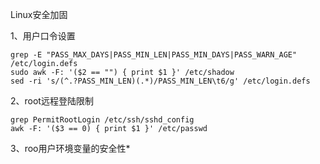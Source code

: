 Linux安全加固



1、用户口令设置

```shell
grep -E "PASS_MAX_DAYS|PASS_MIN_LEN|PASS_MIN_DAYS|PASS_WARN_AGE" /etc/login.defs
sudo awk -F: '($2 == "") { print $1 }' /etc/shadow
sed -ri 's/(^.?PASS_MIN_LEN)(.*)/PASS_MIN_LEN\t6/g' /etc/login.defs
```

2、root远程登陆限制

```
grep PermitRootLogin /etc/ssh/sshd_config
awk -F: '($3 == 0) { print $1 }' /etc/passwd    
```

3、roo用户环境变量的安全性*

```

```

